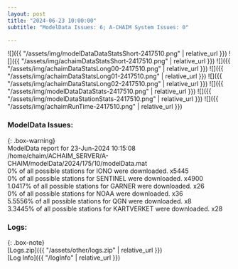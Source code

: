 ```yaml
---
layout: post
title: "2024-06-23 10:00:00"
subtitle: "ModelData Issues: 6; A-CHAIM System Issues: 0"

---
```


![]({{ "/assets/img/modelDataDataStatsShort-2417510.png" | relative_url }})
![]({{ "/assets/img/achaimDataStatsShort-2417510.png" | relative_url }})
![]({{ "/assets/img/achaimDataStatsLong00-2417510.png" | relative_url }})
![]({{ "/assets/img/achaimDataStatsLong01-2417510.png" | relative_url }})
![]({{ "/assets/img/achaimDataStatsLong02-2417510.png" | relative_url }})
![]({{ "/assets/img/modelDataDataStats-2417510.png" | relative_url }})
![]({{ "/assets/img/modelDataStationStats-2417510.png" | relative_url }})
![]({{ "/assets/img/achaimRunTime-2417510.png" | relative_url }})


### ModelData Issues:  
  
{: .box-warning}  
 ModelData report for 23-Jun-2024 10:15:08   
 /home/chaim/ACHAIM_SERVER/A-CHAIM/modelData/2024/175/10/modelData.mat   
 0% of all possible stations for IONO were downloaded. x5445   
 0% of all possible stations for SENTINEL were downloaded. x4900   
 1.0417% of all possible stations for GARNER were downloaded. x26   
 0% of all possible stations for NOAA were downloaded. x36   
 5.5556% of all possible stations for QGN were downloaded. x8   
 3.3445% of all possible stations for KARTVERKET were downloaded. x28   
  


### Logs:  
  
{: .box-note}  
[Logs.zip]({{ "/assets/other/logs.zip" | relative_url }})  
[Log Info]({{ "/logInfo" | relative_url }})  
